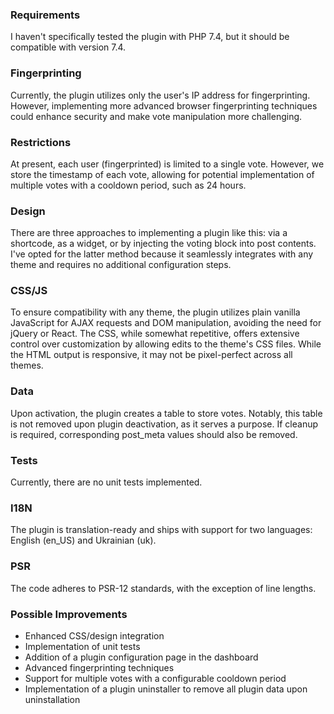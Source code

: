 ### Requirements

I haven't specifically tested the plugin with PHP 7.4, but it should be compatible with version 7.4.

### Fingerprinting

Currently, the plugin utilizes only the user's IP address for fingerprinting. However, implementing more advanced browser fingerprinting techniques could enhance security and make vote manipulation more challenging.

### Restrictions

At present, each user (fingerprinted) is limited to a single vote. However, we store the timestamp of each vote, allowing for potential implementation of multiple votes with a cooldown period, such as 24 hours.

### Design

There are three approaches to implementing a plugin like this: via a shortcode, as a widget, or by injecting the voting block into post contents. I've opted for the latter method because it seamlessly integrates with any theme and requires no additional configuration steps.

### CSS/JS

To ensure compatibility with any theme, the plugin utilizes plain vanilla JavaScript for AJAX requests and DOM manipulation, avoiding the need for jQuery or React. The CSS, while somewhat repetitive, offers extensive control over customization by allowing edits to the theme's CSS files. While the HTML output is responsive, it may not be pixel-perfect across all themes.

### Data

Upon activation, the plugin creates a table to store votes. Notably, this table is not removed upon plugin deactivation, as it serves a purpose. If cleanup is required, corresponding post_meta values should also be removed.

### Tests

Currently, there are no unit tests implemented.

### I18N

The plugin is translation-ready and ships with support for two languages: English (en_US) and Ukrainian (uk).

### PSR

The code adheres to PSR-12 standards, with the exception of line lengths.

### Possible Improvements

- Enhanced CSS/design integration
- Implementation of unit tests
- Addition of a plugin configuration page in the dashboard
- Advanced fingerprinting techniques
- Support for multiple votes with a configurable cooldown period
- Implementation of a plugin uninstaller to remove all plugin data upon uninstallation